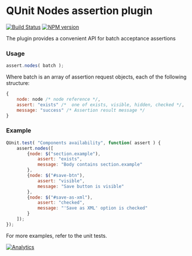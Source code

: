 QUnit Nodes assertion plugin
==============
[![Build Status](https://travis-ci.org/dsheiko/qunit-assert-nodes.png?branch=master)](https://travis-ci.org/dsheiko/qunit-assert-nodes)
[![NPM version](https://badge.fury.io/js/qunit-assert-nodes.png)](http://badge.fury.io/js/qunit-assert-nodes)

The plugin provides a convenient API for batch acceptance assertions

### Usage ###

```js
assert.nodes( batch );
```

Where batch is an array of assertion request objects, each of the following structure:
```js
{
    node: node /* node reference */,
    assert: "exists" /*  one of exists, visible, hidden, checked */,
    message: "success" /* Assertion result message */
}
```

### Example ###

```js
QUnit.test( "Components availability", function( assert ) {
    assert.nodes([
        {node: $("section.example"),
            assert: "exists",
            message: "Body contains section.example"
        },
        {node: $("#save-btn"),
            assert: "visible",
            message: "Save button is visible"
        },
        {node: $("#save-as-xml"),
            assert: "checked",
            message: "'Save as XML' option is checked"
        }
    ]);
});
```

For more examples, refer to the unit tests.

[![Analytics](https://ga-beacon.appspot.com/UA-1150677-13/dsheiko/qunit-assert-nodes)](http://githalytics.com/dsheiko/qunit-assert-nodes)